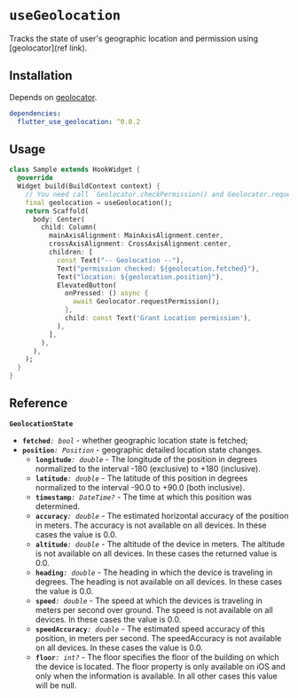 # `useGeolocation`

Tracks the state of user's geographic location and permission using [geolocator](ref link).

## Installation

Depends on [geolocator](https://pub.dev/packages/geolocator).

```yaml
dependencies:
  flutter_use_geolocation: ^0.0.2
```

## Usage

```dart
class Sample extends HookWidget {
  @override
  Widget build(BuildContext context) {
    // You need call `Geolocator.checkPermission() and Geolocator.requestPermission()` yourself.
    final geolocation = useGeolocation();
    return Scaffold(
      body: Center(
        child: Column(
          mainAxisAlignment: MainAxisAlignment.center,
          crossAxisAlignment: CrossAxisAlignment.center,
          children: [
            const Text("-- Geolocation --"),
            Text("permission checked: ${geolocation.fetched}"),
            Text("location: ${geolocation.position}"),
            ElevatedButton(
              onPressed: () async {
                await Geolocator.requestPermission();
              },
              child: const Text('Grant Location permission'),
            ),
          ],
        ),
      ),
    );
  }
}
```
## Reference

**`GeolocationState`**
- **`fetched`**_`: bool`_ - whether geographic location state is fetched;
- **`position`**_`: Position`_ - geographic detailed location state changes.
  - **`longitude`**_`: double`_ - The longitude of the position in degrees normalized to the interval -180 (exclusive) to +180 (inclusive).
  - **`latitude`**_`: double`_ - The latitude of this position in degrees normalized to the interval -90.0 to +90.0 (both inclusive).
  - **`timestamp`**_`: DateTime?`_ - The time at which this position was determined.
  - **`accuracy`**_`: double`_ - The estimated horizontal accuracy of the position in meters. The accuracy is not available on all devices. In these cases the value is 0.0.
  - **`altitude`**_`: double`_ - The altitude of the device in meters. The altitude is not available on all devices. In these cases the returned value is 0.0.
  - **`heading`**_`: double`_ - The heading in which the device is traveling in degrees. The heading is not available on all devices. In these cases the value is 0.0.
  - **`speed`**_`: double`_ - The speed at which the devices is traveling in meters per second over ground. The speed is not available on all devices. In these cases the value is 0.0.
  - **`speedAccuracy`**_`: double`_ - The estimated speed accuracy of this position, in meters per second. The speedAccuracy is not available on all devices. In these cases the value is 0.0.
  - **`floor`**_`: int?`_ - The floor specifies the floor of the building on which the device is located. The floor property is only available on iOS and only when the information is available. In all other cases this value will be null.